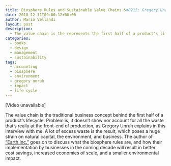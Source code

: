 ```yaml
---
title: Biosphere Rules and Sustainable Value Chains &#8211; Gregory Unruh
date: 2010-12-11T09:00:12+00:00
author: Mario Vellandi
layout: post
description:
  - The value chain is the represents the first half of a product's lifecycle, yet it doesn't account for all the waste that's at production's front-end
categories:
  - books
  - design
  - management
  - sustainability
tags:
  - accounting
  - biosphere
  - environment
  - gregory unruh
  - impact
  - life cycle
---
```

[Video unavailable]

The value chain is the traditional business concept behind the first half of a product&#8217;s lifecycle. Problem is, it doesn&#8217;t show nor account for all the waste that&#8217;s really at the front-end of production, as Gregory Unruh explains in this interview with me. A lot of excess waste is the result, which poses a huge strain on natural capital, the environment, and business. The author of [&#8220;Earth Inc.&#8221;](http://www.amazon.com/gp/product/1422127176?ie=UTF8&tag=melodinmarke-20&linkCode=as2&camp=1789&creative=390957&creativeASIN=1422127176) goes on to discuss what the biosphere rules are, and how their implementation by businesses in the coming decade will result in better cost savings, increased economies of scale, and a smaller environmental impact.
